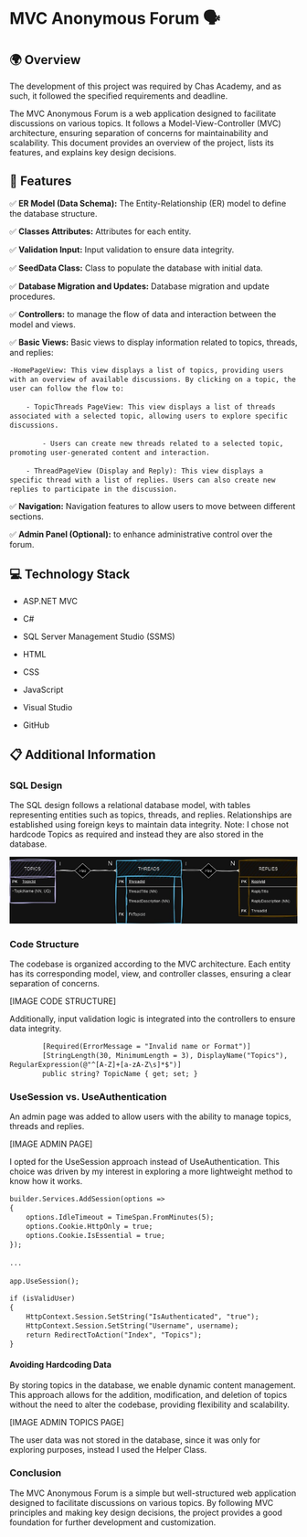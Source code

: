 ﻿
# MVC Anonymous Forum 🗣️

## 🌍 Overview

The development of this project was required by Chas Academy, and as such, it followed the specified requirements and deadline. 

The MVC Anonymous Forum is a web application designed to facilitate discussions on various topics. It follows a Model-View-Controller (MVC) architecture, ensuring separation of concerns for maintainability and scalability. This document provides an overview of the project, lists its features, and explains key design decisions.

## 🚀 Features

✅ **ER Model (Data Schema):** The Entity-Relationship (ER) model to define the database structure.

✅ **Classes Attributes:** Attributes for each entity.

✅ **Validation Input:** Input validation to ensure data integrity.

✅ **SeedData Class:** Class to populate the database with initial data.

✅ **Database Migration and Updates:** Database migration and update procedures.

✅ **Controllers:** to manage the flow of data and interaction between the model and views.

✅ **Basic Views:** Basic views to display information related to topics, threads, and replies:

	-HomePageView: This view displays a list of topics, providing users with an overview of available discussions. By clicking on a topic, the user can follow the flow to:

		- TopicThreads PageView: This view displays a list of threads associated with a selected topic, allowing users to explore specific discussions.

			- Users can create new threads related to a selected topic, promoting user-generated content and interaction.

		- ThreadPageView (Display and Reply): This view displays a specific thread with a list of replies. Users can also create new replies to participate in the discussion.

✅ **Navigation:** Navigation features to allow users to move between different sections.

✅ **Admin Panel (Optional):** to enhance administrative control over the forum.

## 💻 Technology Stack

* ASP.NET MVC

* C#

* SQL Server Management Studio (SSMS)

* HTML

* CSS

* JavaScript

* Visual Studio

* GitHub


## 📋 Additional Information

### SQL Design

The SQL design follows a relational database model, with tables representing entities such as topics, threads, and replies. Relationships are established using foreign keys to maintain data integrity. Note: I chose not hardcode Topics as required and instead they are also stored in the database.

![ER Model](/AnonymousForum/wwwroot/Images/ER-Model-AnonymousForum.jpg)


### Code Structure

The codebase is organized according to the MVC architecture. Each entity has its corresponding model, view, and controller classes, ensuring a clear separation of concerns. 

[IMAGE CODE STRUCTURE]

Additionally, input validation logic is integrated into the controllers to ensure data integrity.

```
        [Required(ErrorMessage = "Invalid name or Format")]
        [StringLength(30, MinimumLength = 3), DisplayName("Topics"), RegularExpression(@"^[A-Z]+[a-zA-Z\s]*$")]
        public string? TopicName { get; set; }
```

### UseSession vs. UseAuthentication

An admin page was added to allow users with the ability to manage topics, threads and replies. 

[IMAGE ADMIN PAGE]

I opted for the UseSession approach instead of UseAuthentication. This choice was driven by my interest in exploring a more lightweight method to know how it works. 

```
builder.Services.AddSession(options =>
{
    options.IdleTimeout = TimeSpan.FromMinutes(5);
    options.Cookie.HttpOnly = true;
    options.Cookie.IsEssential = true;
});

...

app.UseSession();

```

```
if (isValidUser)
{
    HttpContext.Session.SetString("IsAuthenticated", "true");
    HttpContext.Session.SetString("Username", username);
    return RedirectToAction("Index", "Topics");
}
```
#### Avoiding Hardcoding Data

By storing topics in the database, we enable dynamic content management. This approach allows for the addition, modification, and deletion of topics without the need to alter the codebase, providing flexibility and scalability.

[IMAGE ADMIN TOPICS PAGE]

The user data was not stored in the database, since it was only for exploring purposes, instead I used the Helper Class.


### Conclusion

The MVC Anonymous Forum is a simple but well-structured web application designed to facilitate discussions on various topics. By following MVC principles and making key design decisions, the project provides a good foundation for further development and customization.


